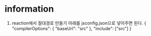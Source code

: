 # information


1) reaction에서 절대경로 만들기
아래를 jsconfig.json으로 넣어주면 된다.
{
  "compilerOptions": {
    "baseUrl": "src"
  },
  "include": ["src"]
}
